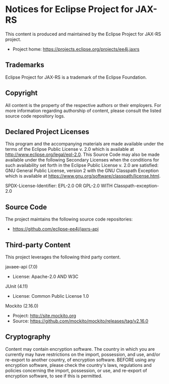 # Notices for Eclipse Project for JAX-RS

This content is produced and maintained by the Eclipse Project for JAX-RS
project.

* Project home: https://projects.eclipse.org/projects/ee4j.jaxrs

## Trademarks

Eclipse Project for JAX-RS is a trademark of the Eclipse Foundation.

## Copyright

All content is the property of the respective authors or their employers. For
more information regarding authorship of content, please consult the listed
source code repository logs.

## Declared Project Licenses

This program and the accompanying materials are made available under the terms
of the Eclipse Public License v. 2.0 which is available at
http://www.eclipse.org/legal/epl-2.0. This Source Code may also be made
available under the following Secondary Licenses when the conditions for such
availability set forth in the Eclipse Public License v. 2.0 are satisfied: GNU
General Public License, version 2 with the GNU Classpath Exception which is
available at https://www.gnu.org/software/classpath/license.html.

SPDX-License-Identifier: EPL-2.0 OR GPL-2.0 WITH Classpath-exception-2.0

## Source Code

The project maintains the following source code repositories:

* https://github.com/eclipse-ee4j/jaxrs-api

## Third-party Content

This project leverages the following third party content.

javaee-api (7.0)

* License: Apache-2.0 AND W3C

JUnit (4.11)

* License: Common Public License 1.0

Mockito (2.16.0)

* Project: http://site.mockito.org
* Source: https://github.com/mockito/mockito/releases/tag/v2.16.0

## Cryptography

Content may contain encryption software. The country in which you are currently
may have restrictions on the import, possession, and use, and/or re-export to
another country, of encryption software. BEFORE using any encryption software,
please check the country's laws, regulations and policies concerning the import,
possession, or use, and re-export of encryption software, to see if this is
permitted.

